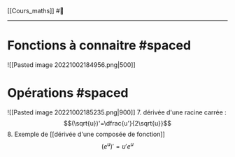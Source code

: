 [[Cours_maths]] #📝 

---
# Fonctions à connaitre #spaced
![[Pasted image 20221002184956.png|500]]
# Opérations #spaced
![[Pasted image 20221002185235.png|900]]
7. dérivée d'une racine carrée : $$(\sqrt{u})'=\dfrac{u'}{2\sqrt{u}}$$
8. Exemple de [[dérivée d'une composée de fonction]]$$(e^u)'=u'e^u$$